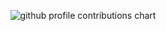 <p align="center" >
	<picture>
	  <source media="(prefers-color-scheme: dark)"  srcset="https://raw.githubusercontent.com/Tr3yWay996/Tr3yWay996/output-3d-contrib/night.svg" />
	  <source media="(prefers-color-scheme: light)" srcset="https://raw.githubusercontent.com/Tr3yWay996/Tr3yWay996/output-3d-contrib/day.svg" />
	  <img alt="github profile contributions chart"    src="https://raw.githubusercontent.com/Tr3yWay996/Tr3yWay996/output-3d-contrib/day.svg" />
	</picture>
</p>
